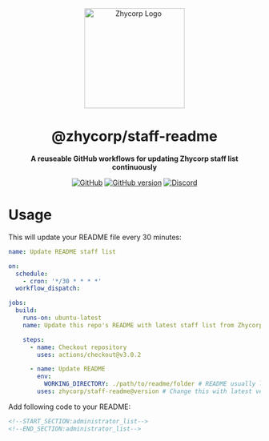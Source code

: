 <div align="center">

<img src="https://api.zhycorp.org/assets/images/logo.webp" alt="Zhycorp Logo" width="200px" height="200px"/>

# @zhycorp/staff-readme

**A reuseable GitHub workflows for updating Zhycorp staff list continuously**

[![GitHub](https://img.shields.io/github/license/zhycorp/staff-readme)](https://github.com/zhycorp/staff-readme/blob/main/LICENSE)
[![GitHub version](https://badge.fury.io/gh/zhycorp%2Fstaff-readme.svg)](https://badge.fury.io/gh/zhycorp%2Fstaff-readme)
[![Discord](https://discordapp.com/api/guilds/332877090003091456/embed.png)](https://zhycorp.org/discord)

</div>


# Usage
This will update your README file every 30 minutes:
```yml
name: Update README staff list

on:
  schedule:
    - cron: '*/30 * * * *'
  workflow_dispatch:

jobs:
  build:
    runs-on: ubuntu-latest
    name: Update this repo's README with latest staff list from Zhycorp

    steps:
      - name: Checkout repository
        uses: actions/checkout@v3.0.2

      - name: Update README
        env:
          WORKING_DIRECTORY: ./path/to/readme/folder # README usually located at root-level, so it's should be `.`
        uses: zhycorp/staff-readme@version # Change this with latest version
```
Add following code to your README:
```md
<!--START_SECTION:administrator_list-->
<!--END_SECTION:administrator_list-->
```